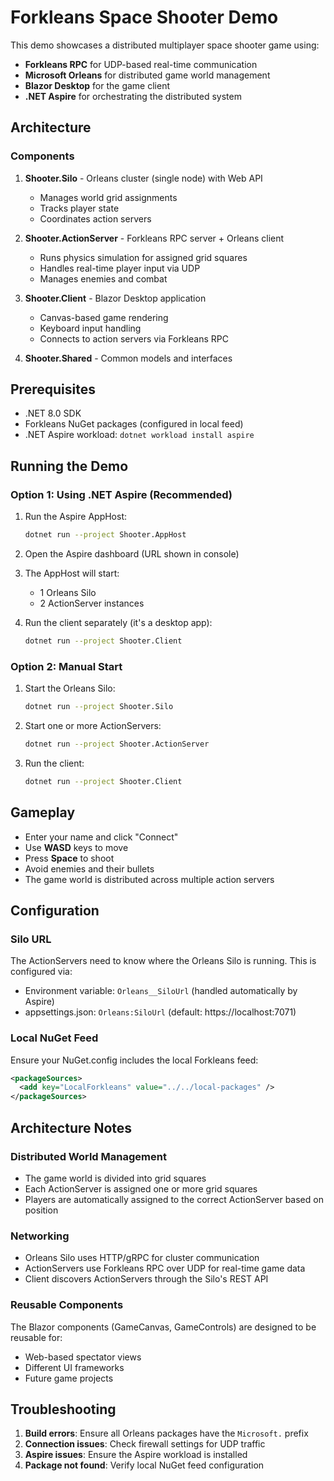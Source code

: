 # Forkleans Space Shooter Demo

This demo showcases a distributed multiplayer space shooter game using:
- **Forkleans RPC** for UDP-based real-time communication
- **Microsoft Orleans** for distributed game world management
- **Blazor Desktop** for the game client
- **.NET Aspire** for orchestrating the distributed system

## Architecture

### Components

1. **Shooter.Silo** - Orleans cluster (single node) with Web API
   - Manages world grid assignments
   - Tracks player state
   - Coordinates action servers

2. **Shooter.ActionServer** - Forkleans RPC server + Orleans client
   - Runs physics simulation for assigned grid squares
   - Handles real-time player input via UDP
   - Manages enemies and combat

3. **Shooter.Client** - Blazor Desktop application
   - Canvas-based game rendering
   - Keyboard input handling
   - Connects to action servers via Forkleans RPC

4. **Shooter.Shared** - Common models and interfaces

## Prerequisites

- .NET 8.0 SDK
- Forkleans NuGet packages (configured in local feed)
- .NET Aspire workload: `dotnet workload install aspire`

## Running the Demo

### Option 1: Using .NET Aspire (Recommended)

1. Run the Aspire AppHost:
   ```bash
   dotnet run --project Shooter.AppHost
   ```

2. Open the Aspire dashboard (URL shown in console)

3. The AppHost will start:
   - 1 Orleans Silo
   - 2 ActionServer instances

4. Run the client separately (it's a desktop app):
   ```bash
   dotnet run --project Shooter.Client
   ```

### Option 2: Manual Start

1. Start the Orleans Silo:
   ```bash
   dotnet run --project Shooter.Silo
   ```

2. Start one or more ActionServers:
   ```bash
   dotnet run --project Shooter.ActionServer
   ```

3. Run the client:
   ```bash
   dotnet run --project Shooter.Client
   ```

## Gameplay

- Enter your name and click "Connect"
- Use **WASD** keys to move
- Press **Space** to shoot
- Avoid enemies and their bullets
- The game world is distributed across multiple action servers

## Configuration

### Silo URL
The ActionServers need to know where the Orleans Silo is running. This is configured via:
- Environment variable: `Orleans__SiloUrl` (handled automatically by Aspire)
- appsettings.json: `Orleans:SiloUrl` (default: https://localhost:7071)

### Local NuGet Feed
Ensure your NuGet.config includes the local Forkleans feed:
```xml
<packageSources>
  <add key="LocalForkleans" value="../../local-packages" />
</packageSources>
```

## Architecture Notes

### Distributed World Management
- The game world is divided into grid squares
- Each ActionServer is assigned one or more grid squares
- Players are automatically assigned to the correct ActionServer based on position

### Networking
- Orleans Silo uses HTTP/gRPC for cluster communication
- ActionServers use Forkleans RPC over UDP for real-time game data
- Client discovers ActionServers through the Silo's REST API

### Reusable Components
The Blazor components (GameCanvas, GameControls) are designed to be reusable for:
- Web-based spectator views
- Different UI frameworks
- Future game projects

## Troubleshooting

1. **Build errors**: Ensure all Orleans packages have the `Microsoft.` prefix
2. **Connection issues**: Check firewall settings for UDP traffic
3. **Aspire issues**: Ensure the Aspire workload is installed
4. **Package not found**: Verify local NuGet feed configuration